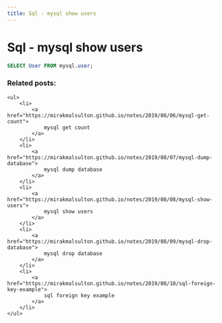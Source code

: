 ```yaml
---
title: Sql - mysql show users
---
```


<h1 class="header">Sql - mysql show users</h1>

```sql
SELECT User FROM mysql.user;
```


<div class="related_posts_block">
    <h3>Related posts:</h3>

    <ul>
        <li>
            <a href="https://mirakmalsulton.github.io/notes/2019/08/06/mysql-get-count">
                mysql get count
            </a>
        </li>
        <li>
            <a href="https://mirakmalsulton.github.io/notes/2019/08/07/mysql-dump-database">
                mysql dump database
            </a>
        </li>
        <li>
            <a href="https://mirakmalsulton.github.io/notes/2019/08/08/mysql-show-users">
                mysql show users
            </a>
        </li>
        <li>
            <a href="https://mirakmalsulton.github.io/notes/2019/08/09/mysql-drop-database">
                mysql drop database
            </a>
        </li>
        <li>
            <a href="https://mirakmalsulton.github.io/notes/2019/08/10/sql-foreign-key-example">
                sql foreign key example
            </a>
        </li>
    </ul>
</div>